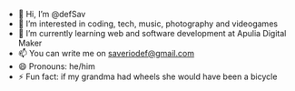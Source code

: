 - 👋 Hi, I’m @defSav
- 👀 I’m interested in coding, tech, music, photography and videogames
- 🌱 I’m currently learning web and software development at Apulia Digital Maker
- 📫 You can write me on saveriodef@gmail.com
- 😄 Pronouns: he/him
- ⚡ Fun fact: if my grandma had wheels she would have been a bicycle

<!---
defSav/defSav is a ✨ special ✨ repository because its `README.md` (this file) appears on your GitHub profile.
You can click the Preview link to take a look at your changes.
--->
